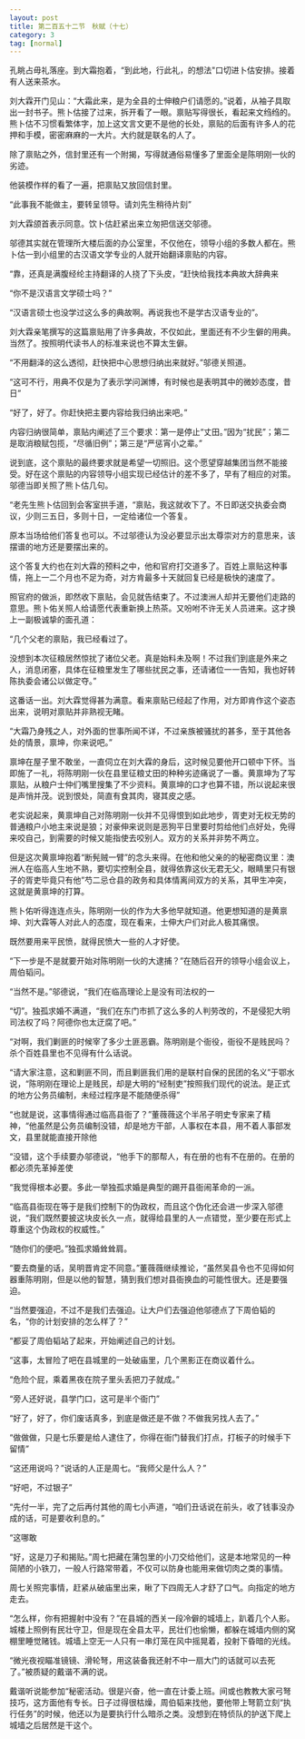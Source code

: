 ```yaml
---
layout: post
title: 第二百五十二节　秋赋（十七）
category: 3
tag: [normal]
---
```


孔眺占毋礼落座。到大霜抱着，“到此地，行此礼，的想法"口切进卜估安排。接着有人送来茶水。

刘大霖开门见山：“大霜此来，是为全县的士伸粮户们请愿的。”说着，从袖子具取出一封书子。熊卜估接了过来，拆开看了一眼。禀贴写得很长，看起来文绉绉的。熊卜估不习惯看繁体字，加上这文言文更不是他的长处，禀贴的后面有许多人的花押和手模，密密麻麻的一大片。大约就是联名的人了。

除了禀贴之外，信封里还有一个附揭，写得就通俗易懂多了里面全是陈明刚一伙的劣迹。

他装模作样的看了一遍，把禀贴又放回信封里。

“此事我不能做主，要转呈领导。请刘先生稍待片刻”

刘大霖颌首表示同意。饮卜估赶紧出来立匆把信送交邬德。

邬德其实就在管理所大楼后面的办公室里，不仅他在，领导小组的多数人都在。熊卜估一到小组里的古汉语文学专业的人就开始翻译禀贴的内容。

“靠，还真是满腹经纶主持翻译的人挠了下头皮，“赶快给我找本典故大辞典来

“你不是汉语言文学硕士吗？”

“汉语言硕士也没学过这么多的典故啊。再说我也不是学古汉语专业的”。

刘大霖亲笔撰写的这篇禀贴用了许多典故，不仅如此，里面还有不少生僻的用典。当然了。按照明代读书人的标准来说也不算太生僻。

“不用翻泽的这么透彻，赶快把中心思想归纳出来就好。”邬德关照道。

“这可不行，用典不仅是为了表示学问渊博，有时候也是表明其中的微妙态度，昔日”

“好了，好了。你赶快把主要内容给我归纳出来吧。”

内容归纳很简单，禀贴内阐述了三个要求：第一是停止“丈田。”因为“扰民”；第二是取消粮赋包揽，“尽循旧例”；第三是“严惩宵小之辈。”

说到底，这个禀贴的最终要求就是希望一切照旧。这个愿望穿越集团当然不能接受。好在这个禀贴的内容领导小组实现已经估计的差不多了，早有了相应的对策。邬德当即关照了熊卜估几句。

“老先生熊卜估回到会客室拱手道，“禀贴，我这就收下了。不日即送交执委会商议，少则三五日，多则十日，一定给诸位一个答复。

原本当场给他们答复也可以。不过邬德认为没必要显示出太尊崇对方的意思来，该摆谱的地方还是要摆出来的。

这个答复大约也在刘大霖的预料之中，他和官府打交道多了。百姓上禀贴这种事情，拖上一二个月也不足为奇，对方肯最多十天就回复已经是极快的速度了。

照官府的做派，即然收下禀贴，会见就告结束了。不过澳洲人却并无要他们走路的意思。熊卜佑关照人给请愿代表重新换上热茶。又吩咐不许无关人员进来。这才换上一副极诚挚的面孔道：

“几个父老的禀贴，我已经看过了。

没想到本次征粮居然惊扰了诸位父老。真是始料未及啊！不过我们到底是外来之人，消息闭塞，具体在征粮里发生了哪些扰民之事，还请诸位一一告知，我也好转陈执委会诸公以做定夺。”

这番话一出。刘大霖觉得甚为满意。看来禀贴已经起了作用，对方即肯作这个姿态出来，说明对禀贴并非熟视无睹。

“大霜乃身残之人，对外面的世事所闻不详，不过亲族被骚扰的甚多，至于其他各处的情景，禀坤，你来说吧。”

禀坤在屋子里不敢坐，一直伺立在刘大霖的身后，这时候见要他开口顿中下怀。当即施了一礼，将陈明刚一伙在县里征粮丈田的种种劣迹痛说了一番。黄禀坤为了写禀贴，从粮户士仲们嘴里搜集了不少资料。黄禀坤的口才也算不错，所以说起来很是声悄并茂。说到恨处，简直有食其肉，寝其皮之感。

老实说起来，黄禀坤自己对陈明刚一伙并不见得恨到如此地步，胥吏对无权无势的普通粮户小地主来说是狼；对豪伸来说则是恶狗平日里要时剪给他们点好处，免得来咬自己，到需要的时候又能指使去咬别人。双方的关系并非势不两立。

但是这次黄禀坤抱着“断髡贼一臂”的念头来得。在他和他父亲的的秘密商议里：澳洲人在临高人生地不熟，要切实控制全县，就得依靠这伙无君无父，眼睛里只有银子的胥吏毕竟只有他”芍二忌仓县的政务和具体情离间双方的关系，其甲生冲突，这就是黄禀坤的打算。

熊卜佑听得连连点头，陈明刚一伙的作为大多他早就知道。他更想知道的是黄禀坤、刘大霖等人对此人的态度，现在看来，士伸大户们对此人极其痛恨。

既然要用来平民愤，就得民愤大一些的人才好使。

“下一步是不是就要开始对陈明刚一伙的大逮捕？”在随后召开的领导小组会议上，周伯韬问。

“当然不是。”邬德说，“我们在临高理论上是没有司法权的一

“切”。独孤求婚不满道，“我们在东门市抓了这么多的人判劳改的，不是侵犯大明司法权了吗？阿德你也太迂腐了吧。”

“对啊，我们剿匪的时候宰了多少土匪恶霸。陈明刚是个衙役，衙役不是贱民吗？杀个百姓县里也不见得有什么话说。

“请大家注意，这和剿匪不同，而且剿匪我们用的是联村自保的民团的名义”于鄂水说，“陈明刚在理论上是贱民，却是大明的“经制吏”按照我们现代的说法。是正式的地方公务员编制，未经过程序是不能随便杀得”

“也就是说，这事情得通过临高县衙了？”董薇薇这个半吊子明史专家来了精神，“他虽然是公务员编制没错，却是地方干部，人事权在本县，用不着人事部发文，县里就能直接开除他

“没错，这个手续要办邬德说，“他手下的那帮人，有在册的也有不在册的。在册的都必须先革掉差使

“我觉得根本必要。多此一举独孤求婚是典型的踢开县衙闹革命的一派。

“临高县衙现在等于是我们控制下的伪政权，而且这个伪化还会进一步深入邬德说，“我们既然要披这块皮长久一点，就得给县里的人一点错觉，至少要在形式上尊重这个伪政权的权威性。”

“随你们的便吧。”独孤求婚耸耸肩。

“要去商量的话，吴明晋肯定不同意。”董薇薇继续推论，“虽然吴县令也不见得如何器重陈明刚，但是以他的智慧，猜到我们想对县衙换血的可能性很大。还是要强迫。

“当然要强迫，不过不是我们去强迫。让大户们去强迫他邬德点了下周伯韬的名，“你的计划安排的怎么样了？”

“都妥了周伯韬站了起来，开始阐述自己的计划。

“这事，太冒险了吧在县城里的一处破庙里，几个黑影正在商议着什么。

“危险个屁，乘着黑夜在院子里头丢把刀子就成。”

“旁人还好说，县学门口，这可是半个衙门”

“好了，好了，你们废话真多，到底是做还是不做？不做我另找人去了。”

“做做做，只是七乐要是给人逮住了，你得在衙门替我们打点，打板子的时候手下留情”

“这还用说吗？”说话的人正是周七。“我师父是什么人？”

“好吧，不过银子”

“先付一半，完了之后再付其他的周七小声道，“咱们丑话说在前头，收了钱事没办成的话，可是要收利息的。”

“这哪敢

“好，这是刀子和揭贴。”周七把藏在蒲包里的小刀交给他们，这是本地常见的一种简陋的小铁刀，一般人行路常带着，不仅可以防身也能用来做切肉之类的事情。

周七关照完事情，赶紧从破庙里出来，瞅了下四周无人才舒了口气。向指定的地方走去。

“怎么样，你有把握射中没有？”在县城的西关一段冷僻的城墙上，趴着几个人影。城楼上照例有民壮守卫，但是现在全县太平，民壮们也偷懒，都躲在城墙内侧的窝棚里睡觉赌钱。城墙上空无一人只有一串灯笼在风中摇晃着，投射下昏暗的光线。

“微光夜视瞄准镜镜、滑轮弩，用这装备我还射不中一扇大门的话就可以去死了。”被质疑的戴谐不满的说。

戴谐听说能参加“秘密活动。很是兴奋，他一直在计委上班。间或也教教大家弓弩技巧，这方面他有专长。日子过得很枯燥，周伯韬来找他，要他带上弩箭立刻“执行任务”的时候，他还以为是要执行什么暗杀之类。没想到在特侦队的护送下爬上城墙之后居然是干这个。